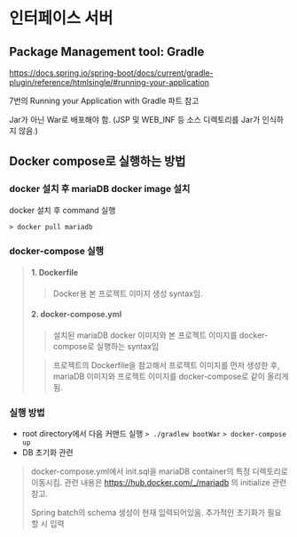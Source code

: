 인터페이스 서버
==================================


## Package Management tool: Gradle

https://docs.spring.io/spring-boot/docs/current/gradle-plugin/reference/htmlsingle/#running-your-application

7번의 Running your Application with Gradle 파트 참고

Jar가 아닌 War로 배포해야 함. (JSP 및 WEB_INF 등 소스 디렉토리를 Jar가 인식하지 않음.)

## Docker compose로 실행하는 방법

### docker 설치 후 mariaDB docker image 설치
docker 설치 후 command 실행
```
> docker pull mariadb
```



### docker-compose 실행
> #### 1. Dockerfile
>> Docker용 본 프로젝트 이미지 생성 syntax임.
> #### 2. docker-compose.yml
>> 설치된 mariaDB docker 이미지와 본 프로젝트 이미지를 docker-compose로 실행하는 syntax임
> 
>> 프로젝트의 Dockerfile을 참고해서 프로젝트 이미지를 먼저 생성한 후, mariaDB 이미지와 프로젝트 이미지를 docker-compose로 같이 올리게 됨.

### 실행 방법
- root directory에서 다음 커맨드 실행
```> ./gradlew bootWar```
```> docker-compose up```
- DB 초기화 관련

> docker-compose.yml에서 init.sql을 mariaDB container의 특정 디렉토리로 이동시킴. 관련 내용은 https://hub.docker.com/_/mariadb 의 initialize 관련 참고.
> 
> Spring batch의 schema 생성이 현재 입력되어있음. 추가적인 초기화가 필요할 시 입력
